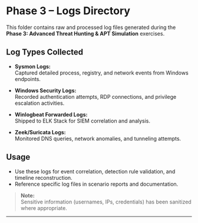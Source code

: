 # Phase 3 – Logs Directory

This folder contains raw and processed log files generated during the **Phase 3: Advanced Threat Hunting & APT Simulation** exercises.

## Log Types Collected

- **Sysmon Logs:**  
  Captured detailed process, registry, and network events from Windows endpoints.

- **Windows Security Logs:**  
  Recorded authentication attempts, RDP connections, and privilege escalation activities.

- **Winlogbeat Forwarded Logs:**  
  Shipped to ELK Stack for SIEM correlation and analysis.

- **Zeek/Suricata Logs:**  
  Monitored DNS queries, network anomalies, and tunneling attempts.

## Usage

- Use these logs for event correlation, detection rule validation, and timeline reconstruction.
- Reference specific log files in scenario reports and documentation.


> **Note:**  
> Sensitive information (usernames, IPs, credentials) has been sanitized where appropriate.

---
